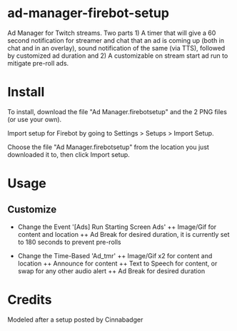 # ad-manager-firebot-setup

Ad Manager for Twitch streams. Two parts 1) A timer that will give a 60 second notification for streamer and chat that an ad is coming up (both in chat and in an overlay), sound notification of the same (via TTS), followed by customized ad duration  and 2) A customizable on stream start ad run to mitigate pre-roll ads.

# Install
To install, download the file "Ad Manager.firebotsetup" and the 2 PNG files (or use your own).

Import setup for Firebot by going to Settings > Setups > Import Setup.

Choose the file "Ad Manager.firebotsetup" from the location you just downloaded it to, then click Import setup.

# Usage

## Customize
+ Change the Event '[Ads] Run Starting Screen Ads'
    ++ Image/Gif for content and location
    ++ Ad Break for desired duration, it is currently set to 180 seconds to prevent pre-rolls

+ Change the Time-Based 'Ad_tmr'
    ++ Image/Gif x2 for content and location
    ++ Announce for content
    ++ Text to Speech for content, or swap for any other audio alert
    ++ Ad Break for desired duration

# Credits
Modeled after a setup posted by Cinnabadger